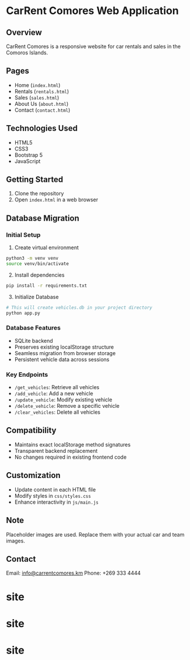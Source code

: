 # CarRent Comores Web Application

## Overview
CarRent Comores is a responsive website for car rentals and sales in the Comoros Islands.

## Pages
- Home (`index.html`)
- Rentals (`rentals.html`)
- Sales (`sales.html`)
- About Us (`about.html`)
- Contact (`contact.html`)

## Technologies Used
- HTML5
- CSS3
- Bootstrap 5
- JavaScript

## Getting Started
1. Clone the repository
2. Open `index.html` in a web browser

## Database Migration

### Initial Setup
1. Create virtual environment
```bash
python3 -m venv venv
source venv/bin/activate
```

2. Install dependencies
```bash
pip install -r requirements.txt
```

3. Initialize Database
```bash
# This will create vehicles.db in your project directory
python app.py
```

### Database Features
- SQLite backend
- Preserves existing localStorage structure
- Seamless migration from browser storage
- Persistent vehicle data across sessions

### Key Endpoints
- `/get_vehicles`: Retrieve all vehicles
- `/add_vehicle`: Add a new vehicle
- `/update_vehicle`: Modify existing vehicle
- `/delete_vehicle`: Remove a specific vehicle
- `/clear_vehicles`: Delete all vehicles

## Compatibility
- Maintains exact localStorage method signatures
- Transparent backend replacement
- No changes required in existing frontend code

## Customization
- Update content in each HTML file
- Modify styles in `css/styles.css`
- Enhance interactivity in `js/main.js`

## Note
Placeholder images are used. Replace them with your actual car and team images.

## Contact
Email: info@carrentcomores.km
Phone: +269 333 4444
# site
# site
# site
